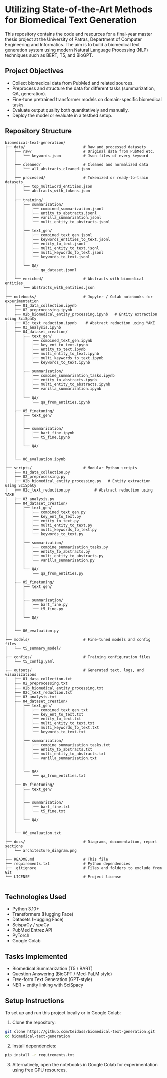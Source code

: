 # Utilizing State-of-the-Art Methods for Biomedical Text Generation

This repository contains the code and resources for a final-year master thesis project at the University of Patras, 
Department of Computer Engineering and Informatics.
The aim is to build a biomedical text generation system using modern Natural Language Processing (NLP) techniques such as BERT, T5, and BioGPT.

## Project Objectives

- Collect biomedical data from PubMed and related sources.
- Preprocess and structure the data for different tasks (summarization, QA, generation).
- Fine-tune pretrained transformer models on domain-specific biomedical tasks.
- Evaluate output quality both quantitatively and manually.
- Deploy the model or evaluate in a testbed setup.

## Repository Structure

```
biomedical-text-generation/
├── data/                          # Raw and processed datasets
│   ├── raw/                       # Original data from PubMed etc.
│   │   └── keywords.json          # Json files of every keyword
│   │
│   ├── cleaned/                   # Cleaned and normalized data
│   │   └── all_abstracts_cleaned.json
│   │
│   ├── processed/                 # Tokenized or ready-to-train datasets
│   │   ├── top_multiword_entities.json
│   │   └── abstracts_with_tokens.json
│   │
│   ├── training/
│   │   ├── summarization/
│   │   │   ├── combined_summarization.jsonl
│   │   │   ├── entity_to_abstracts.jsonl
│   │   │   ├── vanilla_summarization.jsonl
│   │   │   └── multi_entity_to_abstracts.jsonl
│   │   │
│   │   ├── text_gen/
│   │   │   ├── combined_text_gen.jsonl
│   │   │   ├── keywords_entities_to_text.jsonl
│   │   │   ├── entity_to_text.jsonl
│   │   │   ├── multi_entity_to_text.jsonl
│   │   │   ├── multi_keywords_to_text.jsonl
│   │   │   └── keywords_to_text.jsonl
│   │   │
│   │   └── QA/
│   │       └── qa_dataset.jsonl
│   │
│   └── enriched/                  # Abstracts with biomedical entities
│       └── abstracts_with_entities.json
│
├── notebooks/                     # Jupyter / Colab notebooks for experimentation
│   ├── 01_data_collection.ipynb
│   ├── 02_preprocessing.ipynb
│   ├── 02b_biomedical_entity_processing.ipynb   # Entity extraction using SciSpaCy
│   ├── 02c_text_reduction.ipynb    # Abstract reduction using YAKE
│   ├── 03_analysis.ipynb
│   ├── 04_dataset_creation/
│   │   ├── text_gen/
│   │   │   ├── combined_text_gen.ipynb
│   │   │   ├── key_ent_to_text.ipynb
│   │   │   ├── entity_to_text.ipynb
│   │   │   ├── multi_entity_to_text.ipynb
│   │   │   ├── multi_keywords_to_text.ipynb
│   │   │   └── keywords_to_text.ipynb
│   │   │
│   │   ├── summarization/
│   │   │   ├── combine_summarization_tasks.ipynb
│   │   │   ├── entity_to_abstracts.ipynb
│   │   │   ├── multi_entity_to_abstracts.ipynb
│   │   │   └── vanilla_summarization.ipynb
│   │   │
│   │   └── QA/
│   │       └── qa_from_entities.ipynb
│   │
│   ├── 05_finetuning/
│   │   ├── text_gen/
│   │   │
│   │   │
│   │   ├── summarization/
│   │   │   ├── bart_fine.ipynb
│   │   │   └── t5_fine.ipynb
│   │   │
│   │   └── QA/
│   │
│   │
│   └── 06_evaluation.ipynb
│
├── scripts/                       # Modular Python scripts
│   ├── 01_data_collection.py
│   ├── 02_preprocessing.py
│   ├── 02b_biomedical_entity_processing.py   # Entity extraction using SciSpaCy
│   ├── 02c_text_reduction.py           # Abstract reduction using YAKE
│   ├── 03_analysis.py
│   ├── 04_dataset_creation/
│   │   ├── text_gen/
│   │   │   ├── combined_text_gen.py
│   │   │   ├── key_ent_to_text.py
│   │   │   ├── entity_to_text.py
│   │   │   ├── multi_entity_to_text.py
│   │   │   ├── multi_keywords_to_text.py
│   │   │   └── keywords_to_text.py
│   │   │
│   │   ├── summarization/
│   │   │   ├── combine_summarization_tasks.py
│   │   │   ├── entity_to_abstracts.py
│   │   │   ├── multi_entity_to_abstracts.py
│   │   │   └── vanilla_summarization.py
│   │   │
│   │   └── QA/
│   │       └── qa_from_entities.py
│   │
│   ├── 05_finetuning/
│   │   ├── text_gen/
│   │   │
│   │   │
│   │   ├── summarization/
│   │   │   ├── bart_fine.py
│   │   │   └── t5_fine.py
│   │   │
│   │   └── QA/
│   │
│   │
│   └── 06_evaluation.py
│
├── models/                        # Fine-tuned models and config files
│   └── t5_summary_model/
│
├── configs/                       # Training configuration files
│   └── t5_config.yaml
│
├── outputs/                       # Generated text, logs, and visualizations
│   ├── 01_data_collection.txt
│   ├── 02_preprocessing.txt
│   ├── 02b_biomedical_entity_processing.txt
│   ├── 02c_text_reduction.txt
│   ├── 03_analysis.txt
│   ├── 04_dataset_creation/
│   │   ├── text_gen/
│   │   │   ├── combined_text_gen.txt
│   │   │   ├── key_ent_to_text.txt
│   │   │   ├── entity_to_text.txt
│   │   │   ├── multi_entity_to_text.txt
│   │   │   ├── multi_keywords_to_text.txt
│   │   │   └── keywords_to_text.txt
│   │   │
│   │   ├── summarization/
│   │   │   ├── combine_summarization_tasks.txt
│   │   │   ├── entity_to_abstracts.txt
│   │   │   ├── multi_entity_to_abstracts.txt
│   │   │   └── vanilla_summarization.txt
│   │   │
│   │   │
│   │   └── QA/
│   │       └── qa_from_entities.txt
│   │
│   ├── 05_finetuning/
│   │   ├── text_gen/
│   │   │
│   │   │
│   │   ├── summarization/
│   │   │   ├── bart_fine.txt
│   │   │   └── t5_fine.txt
│   │   │
│   │   └── QA/
│   │
│   │
│   └── 06_evaluation.txt
│
├── docs/                          # Diagrams, documentation, report sections
│   └── architecture_diagram.png
│
├── README.md                      # This file
├── requirements.txt               # Python dependencies
├── .gitignore                     # Files and folders to exclude from Git
└── LICENSE                        # Project license


```


## Technologies Used

- Python 3.10+
- Transformers (Hugging Face)
- Datasets (Hugging Face)
- ScispaCy / spaCy
- PubMed Entrez API
- PyTorch
- Google Colab

##  Tasks Implemented

- Biomedical Summarization (T5 / BART)
- Question Answering (BioGPT / Med-PaLM style)
- Free-form Text Generation (GPT-style)
- NER + entity linking with SciSpacy


##  Setup Instructions

To set up and run this project locally or in Google Colab:

1. Clone the repository:
```bash
git clone https://github.com/Ceidass/biomedical-text-generation.git
cd biomedical-text-generation
```

2. Install dependencies:

```bash
pip install -r requirements.txt
```
3. Alternatively, open the notebooks in Google Colab for experimentation using free GPU resources.
